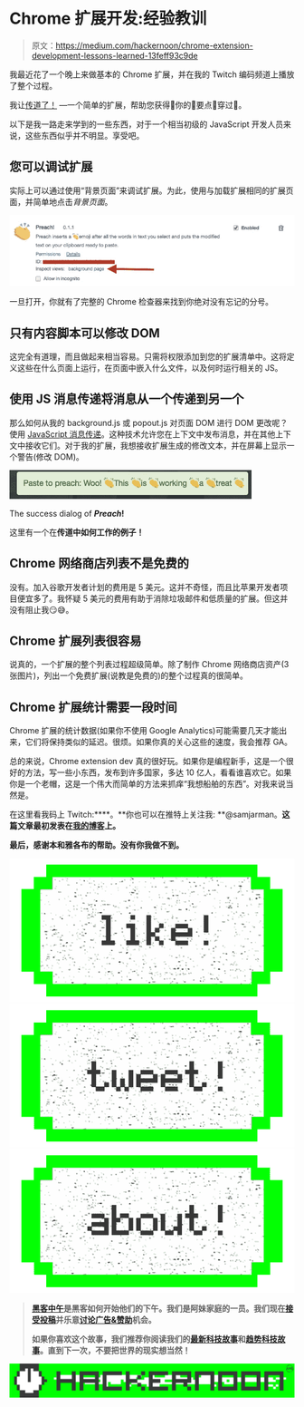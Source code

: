 # Chrome 扩展开发:经验教训

> 原文：<https://medium.com/hackernoon/chrome-extension-development-lessons-learned-13feff93c9de>

我最近花了一个晚上来做基本的 Chrome 扩展，并在我的 Twitch 编码频道上播放了整个过程。

我让[传道了！](https://chrome.google.com/webstore/detail/preach/ohobigchjhkjogkjmpaipkcfgjjhacah) —一个简单的扩展，帮助您获得👏你的👏要点👏穿过👏。

以下是我一路走来学到的一些东西，对于一个相当初级的 JavaScript 开发人员来说，这些东西似乎并不明显。享受吧。

## 您可以调试扩展

实际上可以通过使用“背景页面”来调试扩展。为此，使用与加载扩展相同的扩展页面，并简单地点击*背景页面*。

![](img/caac5cf155bb34722e26506d3fd5098a.png)

一旦打开，你就有了完整的 Chrome 检查器来找到你绝对没有忘记的分号。

## 只有内容脚本可以修改 DOM

这完全有道理，而且做起来相当容易。只需将权限添加到您的扩展清单中。这将定义这些在什么页面上运行，在页面中嵌入什么文件，以及何时运行相关的 JS。

## 使用 JS 消息传递将消息从一个传递到另一个

那么如何从我的 background.js 或 popout.js 对页面 DOM 进行 DOM 更改呢？使用 [JavaScript 消息传递](https://developer.mozilla.org/en-US/docs/Web/API/Window/postMessage)。这种技术允许您在上下文中发布消息，并在其他上下文中接收它们。对于我的扩展，我想接收扩展生成的修改文本，并在屏幕上显示一个警告(修改 DOM)。

![](img/f5f6a369c12d5bd933ad74b582cd4c71.png)

The success dialog of ***Preach*!**

这里有一个在**传道中如何工作的例子！**

## Chrome 网络商店列表不是免费的

没有。加入谷歌开发者计划的费用是 5 美元。这并不奇怪，而且比苹果开发者项目便宜多了。我怀疑 5 美元的费用有助于消除垃圾邮件和低质量的扩展。但这并没有阻止我😏😅。

## Chrome 扩展列表很容易

说真的，一个扩展的整个列表过程超级简单。除了制作 Chrome 网络商店资产(3 张图片)，列出一个免费扩展(说教是免费的)的整个过程真的很简单。

## Chrome 扩展统计需要一段时间

Chrome 扩展的统计数据(如果你不使用 Google Analytics)可能需要几天才能出来，它们将保持类似的延迟。很烦。如果你真的关心这些的速度，我会推荐 GA。

总的来说，Chrome extension dev 真的很好玩。如果你是编程新手，这是一个很好的方法，写一些小东西，发布到许多国家，多达 10 亿人，看看谁喜欢它。如果你是一个老帽，这是一个伟大而简单的方法来抓痒“我想船舶的东西”。对我来说当然是。

在这里看我码上 Twitch:[](https://www.twitch.tv/samjarman)****。**你也可以在推特上关注我: **@samjarman。**这篇文章最初发表在[我的博客](http://www.samjarman.co.nz/blog/chrome-extension-development-lessons-learned/)上。**

**最后，感谢本和雅各布的帮助。没有你我做不到。**

**[![](img/50ef4044ecd4e250b5d50f368b775d38.png)](http://bit.ly/HackernoonFB)****[![](img/979d9a46439d5aebbdcdca574e21dc81.png)](https://goo.gl/k7XYbx)****[![](img/2930ba6bd2c12218fdbbf7e02c8746ff.png)](https://goo.gl/4ofytp)**

> **[黑客中午](http://bit.ly/Hackernoon)是黑客如何开始他们的下午。我们是阿妹家庭的一员。我们现在[接受投稿](http://bit.ly/hackernoonsubmission)并乐意[讨论广告&赞助](mailto:partners@amipublications.com)机会。**
> 
> **如果你喜欢这个故事，我们推荐你阅读我们的[最新科技故事](http://bit.ly/hackernoonlatestt)和[趋势科技故事](https://hackernoon.com/trending)。直到下一次，不要把世界的现实想当然！**

**![](img/be0ca55ba73a573dce11effb2ee80d56.png)**